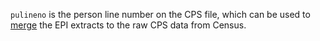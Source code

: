 `pulineno` is the person line number on the CPS file, which can be used to [merge](/faq#merging) the EPI extracts to the raw CPS data from Census.
